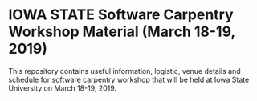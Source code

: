 # IOWA STATE Software Carpentry Workshop Material (March 18-19, 2019)
This repository contains useful information, logistic, venue details and schedule for software carpentry workshop that will be held at Iowa State University on March 18-19, 2019.
